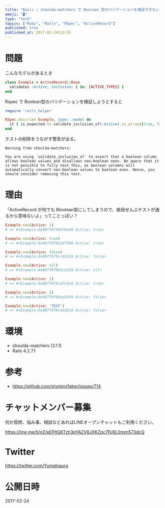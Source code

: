 ```yaml
---
title: "Rails | shoulda-matchers で Boolean 型のバリデーションを検証できない"
emoji: "🖥"
type: "tech"
topics: ["Ruby", "Rails", "RSpec", "ActiveRecord"]
published: true
published_at: 2017-02-24t13:55
---
```


# 問題

こんなモデルがあるとき

```rb
class Example < ActiveRecord::Base
  validates :Active, inclusion: { in: [ACTIVE_TYPES] }
end
```

Rspec で Boolean型のバリデーションを検証しようとすると

```rb
require 'rails_helper'

RSpec.describe Example, type: :model do
  it { is_expected.to validate_inclusion_of(:Active).in_array([true, false])  }
end
```

テストの削除をうながす警告が出る。

```
Warning from shoulda-matchers:

You are using `validate_inclusion_of` to assert that a boolean column
allows boolean values and disallows non-boolean ones. Be aware that it
is not possible to fully test this, as boolean columns will
automatically convert non-boolean values to boolean ones. Hence, you
should consider removing this test.
```

# 理由

「ActiveRecord が何でも Bloolean型にしてしまうので、結局ぜんぶテストが通るから意味ないよ」ってことっぽい？

```rb
Example.new(Active: 1)
# => #<Example:0x007f9f996fbe00 Active: true>

Example.new(Active: true)
# => #<Example:0x007f9f9b16f908 Active: true>

Example.new(Active: false)
# => #<Example:0x007f9f9cc92618 Active: false>

Example.new(Active: nil)
# => #<Example:0x007f9f9b1ce318 Active: nil>

Example.new(Active: 1)
# => #<Example:0x007f9f9cd7c9c0 Active: true>

Example.new(Active: 2)
# => #<Example:0x007f9f9daa34f0 Active: false>

Example.new(Active: 'TEXT')
# => #<Example:0x007f9f9cded3c8 Active: false>

```



# 環境

-  shoulda-matchers (3.1.1)
- Rails 4.2.7.1

# 参考

- https://github.com/stympy/faker/issues/714








<!-- Update From Qiita API -->

# チャットメンバー募集


何か質問、悩み事、相談などあればLINEオープンチャットもご利用ください。

https://line.me/ti/g2/eEPltQ6Tzh3pYAZV8JXKZqc7PJ6L0rpm573dcQ





# Twitter


https://twitter.com/YumaInaura


<!-- Update From Qiita API -->



# 公開日時

2017-02-24
